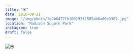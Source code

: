```yaml
---
title: "🏵"
date: 2018-09-21
image: "/img/photo/1e2b0477fb100192f1589ab6a09e3387.jpg"
location: "Madison Square Park"
instagram: true
draft: false
---
```


![🏵](/img/photo/1e2b0477fb100192f1589ab6a09e3387.jpg)
